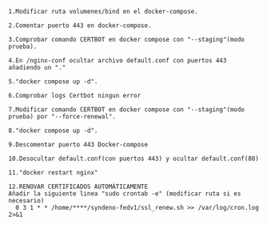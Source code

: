 

    1.Modificar ruta volumenes/bind en el docker-compose.

    2.Comentar puerto 443 en docker-compose.

    3.Comprobar comando CERTBOT en docker compose con "--staging"(modo prueba).

    4.En /nginx-conf ocultar archivo default.conf con puertos 443 añadiendo un "."

    5."docker compose up -d".

    6.Comprobar logs Certbot ningun error

    7.Modificar comando CERTBOT en docker compose con "--staging"(modo prueba) por "--force-renewal".

    8."docker compose up -d".

    9.Descomentar puerto 443 Docker-compose

    10.Desocultar default.conf(con puertos 443) y ocultar default.conf(80)

    11."docker restart nginx"

    12.RENOVAR CERTIFICADOS AUTOMÁTICAMENTE 
    Añadir la siguiente linea "sudo crontab -e" (modificar ruta si es necesario) 
      0 3 1 * * /home/****/syndeno-fedv1/ssl_renew.sh >> /var/log/cron.log 2>&1
